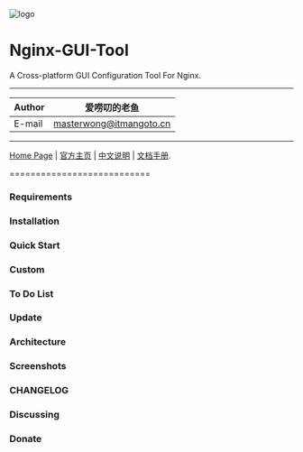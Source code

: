 ![logo](https://www.itmangoto.cn/wp-content/uploads/2017/12/fish_logo.jpg)

# Nginx-GUI-Tool
A Cross-platform GUI Configuration Tool For Nginx.

****

|Author|爱唠叨的老鱼|
|---|---
|E-mail|masterwong@itmangoto.cn

****

[Home Page](https://www.itmangoto.cn) | [官方主页](https://www.itmangoto.cn) | [中文说明](https://www.itmangoto.cn) | [文档手册](https://www.itmangoto.cn).

===========================

### Requirements
### Installation
### Quick Start
### Custom
### To Do List
### Update
### Architecture
### Screenshots
### CHANGELOG
### Discussing
### Donate

